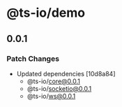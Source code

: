 # @ts-io/demo

## 0.0.1

### Patch Changes

- Updated dependencies [10d8a84]
  - @ts-io/core@0.0.1
  - @ts-io/socketio@0.0.1
  - @ts-io/ws@0.0.1
